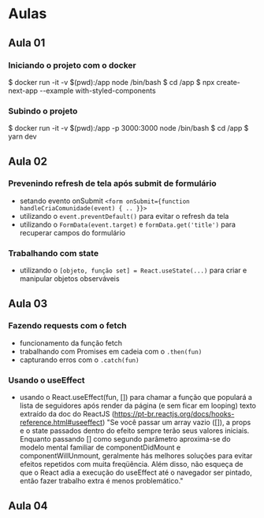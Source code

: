 # Aulas

## Aula 01

### Iniciando o projeto com o docker
$ docker run -it -v $(pwd):/app node /bin/bash 
$ cd /app
$ npx create-next-app --example with-styled-components

### Subindo o projeto
$ docker run -it -v $(pwd):/app -p 3000:3000 node /bin/bash 
$ cd /app
$ yarn dev

## Aula 02

### Prevenindo refresh de tela após submit de formulário
  * setando evento onSubmit `<form onSubmit={function handleCriaComunidade(event) { .. }}>`
  * utilizando o `event.preventDefault()` para evitar o refresh da tela
  * utilizando o `FormData(event.target)` e `formData.get('title')` para recuperar campos do formulário
  
### Trabalhando com state
  * utilizando o `[objeto, função set] = React.useState(...)` para criar e manipular objetos observáveis


## Aula 03

### Fazendo requests com o fetch
  * funcionamento da função fetch
  * trabalhando com Promises em cadeia com o `.then(fun)`
  * capturando erros com o `.catch(fun)`

### Usando o useEffect
  * usando o React.useEffect(fun, []) para chamar a função que populará a lista de seguidores após render da página (e sem ficar em looping)
    texto extraído da doc do ReactJS (https://pt-br.reactjs.org/docs/hooks-reference.html#useeffect)
    "Se você passar um array vazio ([]), a props e o state passados dentro do efeito sempre terão seus valores iniciais. Enquanto passando [] como segundo parâmetro aproxima-se do modelo mental familiar de componentDidMount e componentWillUnmount, geralmente hás melhores soluções para evitar efeitos repetidos com muita freqüência. Além disso, não esqueça de que o React adia a execução do useEffect até o navegador ser pintado, então fazer trabalho extra é menos problemático."


## Aula 04

###